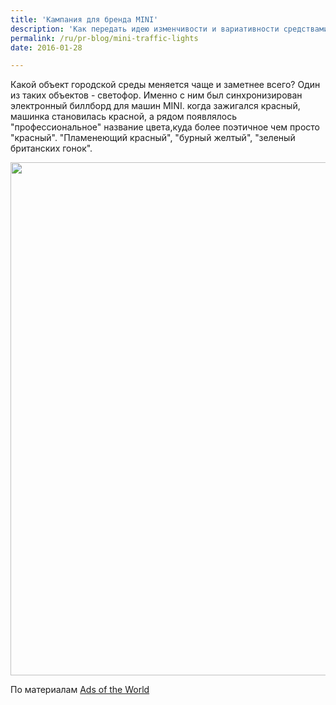 ```yaml
---
title: 'Кампания для бренда MINI'
description: 'Как передать идею изменчивости и вариативности средствами рекламы? Есть довольно много вариантов, но агентство Demner, Merlicek &amp; Bergmann (Австрия) придумали новый подход.'
permalink: /ru/pr-blog/mini-traffic-lights
date: 2016-01-28

---
```


Какой объект городской среды меняется чаще и заметнее всего? Один из таких объектов - светофор. Именно с ним был синхронизирован электронный биллборд для машин MINI. когда зажигался красный, машинка  становилась красной, а рядом появлялось "профессиональное" название цвета,куда более поэтичное чем просто "красный". "Пламенеющий красный", "бурный желтый", "зеленый британских гонок".

<img src="{{ site.assets }}/upload/mini_aotw.jpg" alt="" class="post__img" width="580" height="821">

По материалам <a href="https://adsoftheworld.com/media/outdoor/mini_traffic_lights?size=original">Ads of the World</a>

